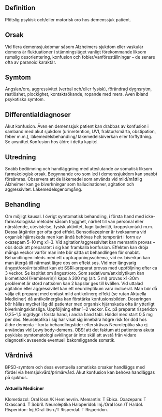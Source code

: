 ## Definition

Plötslig psykisk och/eller motorisk oro hos demenssjuk patient.

## Orsak

Vid flera demenssjukdomar såsom Alzheimers sjukdom eller vaskulär demens är fluktuationer i stämningsläget vanligt förekommande liksom rumslig desorientering, konfusion och fobier/vanföreställningar – de senare ofta av paranoid karaktär.

## Symtom

Ängslan/oro, aggressivitet (verbal och/eller fysisk), förändrad dygnsrytm, rastlöshet, plockighet, kontaktsökande, ropande med mera. Även ibland psykotiska symtom.

## Differentialdiagnoser

Akut konfusion. Även en demenssjuk patient kan drabbas av konfusion i samband med akut sjukdom (urinretention, UVI, fraktur/smärta, obstipation, feber m.m.), läkemedelsbehandling/ läkemedelsbiverkan eller förflyttning. Se avsnittet Konfusion hos äldre i detta kapitel.

## Utredning

Snabb bedömning och handläggning med uteslutande av somatisk liksom farmakologisk orsak. Begynnande oro som led i demenssjukdom kan snabbt försämras. Observera att de läkemedel som används vid mild/måttlig Alzheimer kan ge biverkningar som hallucinationer, agitation och aggressivitet. Läkemedelsgenomgång.

## Behandling

Om möjligt kausal. I övrigt symtomatisk behandling, i första hand med icke-farmakologiska metoder såsom trygghet, närhet till van personal eller närstående, utevistelse, fysisk aktivitet, lugn ljudmiljö, kroppskontakt m.m. Dessa åtgärder ger ofta god effekt.
Bensodiazepiner är tveksamma vid organisk hjärnskada men kan ändå behövas helt temporärt i form av oxazepam 5–10 mg x1–3.
Vid agitation/aggressivitet kan memantin provas – obs dock att preparatet i sig kan framkalla konfusion. Effekten kan dröja många veckor varför man inte bör sätta ut behandlingen för snabbt. Behandlingen inleds med ett upptrappningsschema, vid ev. biverkan kan man återgå till närmast lägre dos om effekt ses.
Vid mer långvarig ångest/oro/irritabilitet kan ett SSRI-preparat provas med uppföljning efter ca 3 veckor. Se kapitlet om ångest/oro.
Som sedativum/anxiolytikum kan klometiazol (Heminevrin)1 kaps á 300 mg (alt. 5 ml) provas x1-3Om problemet är störd nattsömn kan 2 kapslar ges till kvällen.
Vid uttalad agitation eller aggressivitet kan ett neuroleptikum vara indicerat. Man bör då välja ett preparat med endast mild antikolinerg effekt (se rutan Aktuella Mediciner) då antikolinergika kan förstärka konfusionsbilden. Doseringen bör hållas mycket låg då patienter med organisk hjärnskada ofta är ytterligt biverkningskänsliga. Uppföljning efter 1–2 veckor. Ex. på preparat risperidon 0,25–1,5 mg/dygn i första hand, i andra hand tabl. Haldol med start 0,5 mg per dos.
Neuroleptika i sig har visat sig innebära högre risk för död hos äldre dementa – korta behandlingstider eftersträvas Neuroleptika ska ej användas vid Lewy body-demens.
OBS! att det faktum att patientens akuta psykiska symtomatologi avklingar är inte skäl att avstå från vidare diagnostik avseende eventuell bakomliggande somatik.

## Vårdnivå

BPSD-symtom och dess eventuella somatiska orsaker handläggs med fördel via hemsjukvård/primärvård. Akut konfusion kan behöva handläggas på sjukhus.

#### Aktuella Mediciner

Klometiazol: Oral lösn./K Heminevrin.
Memantin: T Ebixa.
Oxazepam: T Oxascand. T Sobril.
Neuroleptika
Haloperidol: Inj./Oral lösn./T Haldol.
Risperidon: Inj./Oral lösn./T Risperdal. T Risperidon.

